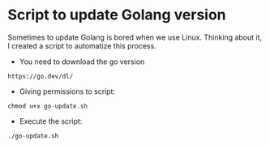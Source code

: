 # Script to update Golang version

Sometimes to update Golang is bored when we use Linux.
Thinking about it, I created a script to automatize this process.

- You need to download the go version
```
https://go.dev/dl/
```

- Giving permissions to script:
```
chmod u+x go-update.sh
```

- Execute the script:
```
./go-update.sh
```